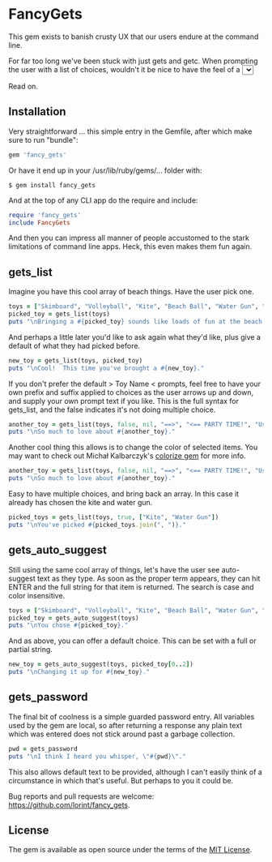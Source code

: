 # FancyGets

This gem exists to banish crusty UX that our users endure at the command line.

For far too long we've been stuck with just gets and getc.  When prompting the
user with a list of choices, wouldn't it be nice to have the feel of a <select>
in HTML?  Or to auto-suggest options as they type?  Or perhaps offer a password
entry with asterisks instead of just sitting silent, which confuses many users?

Read on.

## Installation

Very straightforward ... this simple entry in the Gemfile, after which make sure to run "bundle":

```ruby
gem 'fancy_gets'
```

Or have it end up in your /usr/lib/ruby/gems/... folder with:

    $ gem install fancy_gets

And at the top of any CLI app do the require and include:

```ruby
require 'fancy_gets'
include FancyGets
```

And then you can impress all manner of people accustomed to the stark limitations
of command line apps.  Heck, this even makes them fun again.

## gets_list

Imagine you have this cool array of beach things.  Have the user pick one.

```ruby
toys = ["Skimboard", "Volleyball", "Kite", "Beach Ball", "Water Gun", "Frisbee"]
picked_toy = gets_list(toys)
puts "\nBringing a #{picked_toy} sounds like loads of fun at the beach."
```

And perhaps a little later you'd like to ask again what they'd like, plus
give a default of what they had picked before.

```ruby
new_toy = gets_list(toys, picked_toy)
puts "\nCool!  This time you've brought a #{new_toy}."
```

If you don't prefer the default > Toy Name < prompts, feel free to have your own
prefix and suffix applied to choices as the user arrows up and down, and supply
your own prompt text if you like.  This is the full syntax for gets_list, and
the false indicates it's not doing multiple choice.

```ruby
another_toy = gets_list(toys, false, nil, "==>", "<== PARTY TIME!", "Use arrows to pick something awesome.")
puts "\nSo much to love about #{another_toy}."
```

Another cool thing this allows is to change the color of selected items.  You may want
to check out Michał Kalbarczyk's [colorize gem](https://github.com/fazibear/colorize "Michał loves all things \033") for more info.

```ruby
another_toy = gets_list(toys, false, nil, "==>", "<== PARTY TIME!", "Use arrows to pick something awesome.")
puts "\nSo much to love about #{another_toy}."
```

Easy to have multiple choices, and bring back an array.  In this case it already
has chosen the kite and water gun.

```ruby
picked_toys = gets_list(toys, true, ["Kite", "Water Gun"])
puts "\nYou've picked #{picked_toys.join(", ")}."
```

## gets_auto_suggest

Still using the same cool array of things, let's have the user see auto-suggest text
as they type.  As soon as the proper term appears, they can hit ENTER and the full
string for that item is returned.  The search is case and color insensitive.

```ruby
toys = ["Skimboard", "Volleyball", "Kite", "Beach Ball", "Water Gun", "Frisbee"]
picked_toy = gets_auto_suggest(toys)
puts "\nYou chose #{picked_toy}."
```

And as above, you can offer a default choice.  This can be set with a full or partial
string.

```ruby
new_toy = gets_auto_suggest(toys, picked_toy[0..2])
puts "\nChanging it up for #{new_toy}."
```

## gets_password

The final bit of coolness is a simple guarded password entry.  All variables used
by the gem are local, so after returning a response any plain text which was entered
does not stick around past a garbage collection.

```ruby
pwd = gets_password
puts "\nI think I heard you whisper, \"#{pwd}\"."
```

This also allows default text to be provided, although I can't easily think of a
circumstance in which that's useful.  But perhaps to you it could be.

Bug reports and pull requests are welcome: https://github.com/lorint/fancy_gets.


## License

The gem is available as open source under the terms of the [MIT License](http://opensource.org/licenses/MIT).
